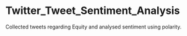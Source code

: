 # Twitter_Tweet_Sentiment_Analysis
Collected tweets regarding Equity and analysed sentiment using polarity.
